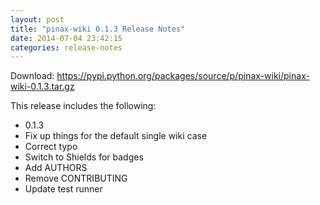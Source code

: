 ```yaml
---
layout: post
title: "pinax-wiki 0.1.3 Release Notes"
date: 2014-07-04 23:42:15
categories: release-notes
---
```


Download: <https://pypi.python.org/packages/source/p/pinax-wiki/pinax-wiki-0.1.3.tar.gz>

This release includes the following:

* 0.1.3
* Fix up things for the default single wiki case
* Correct typo
* Switch to Shields for badges
* Add AUTHORS
* Remove CONTRIBUTING
* Update test runner
